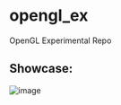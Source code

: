 # opengl_ex
OpenGL Experimental Repo

## Showcase:
![image](https://user-images.githubusercontent.com/31860133/171514541-93997b2e-320e-4254-b5f2-b0de02bf825f.png)

